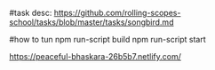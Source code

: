 

#task desc:
https://github.com/rolling-scopes-school/tasks/blob/master/tasks/songbird.md

#how to tun
npm run-script build
npm run-script start


https://peaceful-bhaskara-26b5b7.netlify.com/
